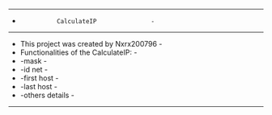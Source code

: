 - - - - - - - - - - - - - - - - - - - - - -
-               CalculateIP               -
- - - - - - - - - - - - - - - - - - - - - -
- This project was created by Nxrx200796  -
- Functionalities of the CalculateIP:     -
-   -mask                                 -
-   -id net                               -
-   -first host                           -
-   -last host                            -
-   -others details                       -
- - - - - - - - - - - - - - - - - - - - - -
